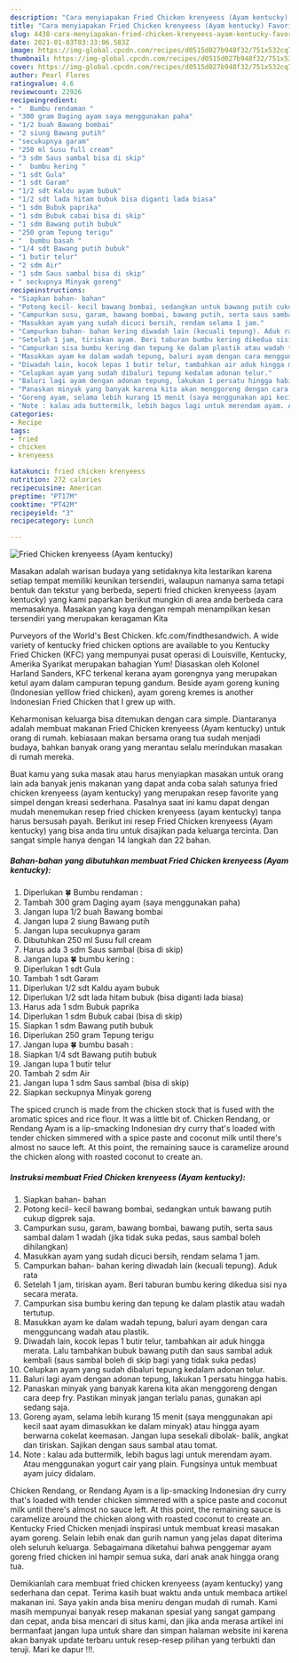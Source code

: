 ```yaml
---
description: "Cara menyiapakan Fried Chicken krenyeess (Ayam kentucky) Favorite"
title: "Cara menyiapakan Fried Chicken krenyeess (Ayam kentucky) Favorite"
slug: 4438-cara-menyiapakan-fried-chicken-krenyeess-ayam-kentucky-favorite
date: 2021-01-03T03:33:06.583Z
image: https://img-global.cpcdn.com/recipes/d0515d027b948f32/751x532cq70/fried-chicken-krenyeess-ayam-kentucky-foto-resep-utama.jpg
thumbnail: https://img-global.cpcdn.com/recipes/d0515d027b948f32/751x532cq70/fried-chicken-krenyeess-ayam-kentucky-foto-resep-utama.jpg
cover: https://img-global.cpcdn.com/recipes/d0515d027b948f32/751x532cq70/fried-chicken-krenyeess-ayam-kentucky-foto-resep-utama.jpg
author: Pearl Flores
ratingvalue: 4.6
reviewcount: 22926
recipeingredient:
- "  Bumbu rendaman "
- "300 gram Daging ayam saya menggunakan paha"
- "1/2 buah Bawang bombai"
- "2 siung Bawang putih"
- "secukupnya garam"
- "250 ml Susu full cream"
- "3 sdm Saus sambal bisa di skip"
- "  bumbu kering "
- "1 sdt Gula"
- "1 sdt Garam"
- "1/2 sdt Kaldu ayam bubuk"
- "1/2 sdt lada hitam bubuk bisa diganti lada biasa"
- "1 sdm Bubuk paprika"
- "1 sdm Bubuk cabai bisa di skip"
- "1 sdm Bawang putih bubuk"
- "250 gram Tepung terigu"
- "  bumbu basah "
- "1/4 sdt Bawang putih bubuk"
- "1 butir telur"
- "2 sdm Air"
- "1 sdm Saus sambal bisa di skip"
- " seckupnya Minyak goreng"
recipeinstructions:
- "Siapkan bahan- bahan"
- "Potong kecil- kecil bawang bombai, sedangkan untuk bawang putih cukup digprek saja."
- "Campurkan susu, garam, bawang bombai, bawang putih, serta saus sambal dalam 1 wadah (jika tidak suka pedas, saus sambal boleh dihilangkan)"
- "Masukkan ayam yang sudah dicuci bersih, rendam selama 1 jam."
- "Campurkan bahan- bahan kering diwadah lain (kecuali tepung). Aduk rata"
- "Setelah 1 jam, tiriskan ayam. Beri taburan bumbu kering dikedua sisi nya secara merata."
- "Campurkan sisa bumbu kering dan tepung ke dalam plastik atau wadah tertutup."
- "Masukkan ayam ke dalam wadah tepung, baluri ayam dengan cara mengguncang wadah atau plastik."
- "Diwadah lain, kocok lepas 1 butir telur, tambahkan air aduk hingga merata. Lalu tambahkan bubuk bawang putih dan saus sambal aduk kembali (saus sambal boleh di skip bagi yang tidak suka pedas)"
- "Celupkan ayam yang sudah dibaluri tepung kedalam adonan telur."
- "Baluri lagi ayam dengan adonan tepung, lakukan 1 persatu hingga habis."
- "Panaskan minyak yang banyak karena kita akan menggoreng dengan cara deep fry. Pastikan minyak jangan terlalu panas, gunakan api sedang saja."
- "Goreng ayam, selama lebih kurang 15 menit (saya menggunakan api kecil saat ayam dimasukkan ke dalam minyak) atau hingga ayam berwarna cokelat keemasan. Jangan lupa sesekali dibolak- balik, angkat dan tiriskan. Sajikan dengan saus sambal atau tomat."
- "Note : kalau ada buttermilk, lebih bagus lagi untuk merendam ayam. Atau menggunakan yogurt cair yang plain. Fungsinya untuk membuat ayam juicy didalam."
categories:
- Recipe
tags:
- fried
- chicken
- krenyeess

katakunci: fried chicken krenyeess 
nutrition: 272 calories
recipecuisine: American
preptime: "PT17M"
cooktime: "PT42M"
recipeyield: "3"
recipecategory: Lunch

---
```



![Fried Chicken krenyeess (Ayam kentucky)](https://img-global.cpcdn.com/recipes/d0515d027b948f32/751x532cq70/fried-chicken-krenyeess-ayam-kentucky-foto-resep-utama.jpg)

Masakan adalah warisan budaya yang setidaknya kita lestarikan karena setiap tempat memiliki keunikan tersendiri, walaupun namanya sama tetapi bentuk dan tekstur yang berbeda, seperti fried chicken krenyeess (ayam kentucky) yang kami paparkan berikut mungkin di area anda berbeda cara memasaknya. Masakan yang kaya dengan rempah menampilkan kesan tersendiri yang merupakan keragaman Kita

Purveyors of the World&#39;s Best Chicken. kfc.com/findthesandwich. A wide variety of kentucky fried chicken options are available to you Kentucky Fried Chicken (KFC) yang mempunyai pusat operasi di Louisville, Kentucky, Amerika Syarikat merupakan bahagian Yum! Diasaskan oleh Kolonel Harland Sanders, KFC terkenal kerana ayam gorengnya yang merupakan ketul ayam dalam campuran tepung gandum. Beside ayam goreng kuning (Indonesian yelllow fried chicken), ayam goreng kremes is another Indonesian Fried Chicken that I grew up with.

Keharmonisan keluarga bisa ditemukan dengan cara simple. Diantaranya adalah membuat makanan Fried Chicken krenyeess (Ayam kentucky) untuk orang di rumah. kebiasaan makan bersama orang tua sudah menjadi budaya, bahkan banyak orang yang merantau selalu merindukan masakan di rumah mereka.

Buat kamu yang suka masak atau harus menyiapkan masakan untuk orang lain ada banyak jenis makanan yang dapat anda coba salah satunya fried chicken krenyeess (ayam kentucky) yang merupakan resep favorite yang simpel dengan kreasi sederhana. Pasalnya saat ini kamu dapat dengan mudah menemukan resep fried chicken krenyeess (ayam kentucky) tanpa harus bersusah payah.
Berikut ini resep Fried Chicken krenyeess (Ayam kentucky) yang bisa anda tiru untuk disajikan pada keluarga tercinta. Dan sangat simple hanya dengan 14 langkah dan 22 bahan.


<!--inarticleads1-->

##### Bahan-bahan yang dibutuhkan membuat Fried Chicken krenyeess (Ayam kentucky):

1. Diperlukan  🍀 Bumbu rendaman :
1. Tambah 300 gram Daging ayam (saya menggunakan paha)
1. Jangan lupa 1/2 buah Bawang bombai
1. Jangan lupa 2 siung Bawang putih
1. Jangan lupa secukupnya garam
1. Dibutuhkan 250 ml Susu full cream
1. Harus ada 3 sdm Saus sambal (bisa di skip)
1. Jangan lupa  🍀 bumbu kering :
1. Diperlukan 1 sdt Gula
1. Tambah 1 sdt Garam
1. Diperlukan 1/2 sdt Kaldu ayam bubuk
1. Diperlukan 1/2 sdt lada hitam bubuk (bisa diganti lada biasa)
1. Harus ada 1 sdm Bubuk paprika
1. Diperlukan 1 sdm Bubuk cabai (bisa di skip)
1. Siapkan 1 sdm Bawang putih bubuk
1. Diperlukan 250 gram Tepung terigu
1. Jangan lupa  🍀 bumbu basah :
1. Siapkan 1/4 sdt Bawang putih bubuk
1. Jangan lupa 1 butir telur
1. Tambah 2 sdm Air
1. Jangan lupa 1 sdm Saus sambal (bisa di skip)
1. Siapkan  seckupnya Minyak goreng


The spiced crunch is made from the chicken stock that is fused with the aromatic spices and rice flour. It was a little bit of. Chicken Rendang, or Rendang Ayam is a lip-smacking Indonesian dry curry that&#39;s loaded with tender chicken simmered with a spice paste and coconut milk until there&#39;s almost no sauce left. At this point, the remaining sauce is caramelize around the chicken along with roasted coconut to create an. 

<!--inarticleads2-->

##### Instruksi membuat  Fried Chicken krenyeess (Ayam kentucky):

1. Siapkan bahan- bahan
1. Potong kecil- kecil bawang bombai, sedangkan untuk bawang putih cukup digprek saja.
1. Campurkan susu, garam, bawang bombai, bawang putih, serta saus sambal dalam 1 wadah (jika tidak suka pedas, saus sambal boleh dihilangkan)
1. Masukkan ayam yang sudah dicuci bersih, rendam selama 1 jam.
1. Campurkan bahan- bahan kering diwadah lain (kecuali tepung). Aduk rata
1. Setelah 1 jam, tiriskan ayam. Beri taburan bumbu kering dikedua sisi nya secara merata.
1. Campurkan sisa bumbu kering dan tepung ke dalam plastik atau wadah tertutup.
1. Masukkan ayam ke dalam wadah tepung, baluri ayam dengan cara mengguncang wadah atau plastik.
1. Diwadah lain, kocok lepas 1 butir telur, tambahkan air aduk hingga merata. Lalu tambahkan bubuk bawang putih dan saus sambal aduk kembali (saus sambal boleh di skip bagi yang tidak suka pedas)
1. Celupkan ayam yang sudah dibaluri tepung kedalam adonan telur.
1. Baluri lagi ayam dengan adonan tepung, lakukan 1 persatu hingga habis.
1. Panaskan minyak yang banyak karena kita akan menggoreng dengan cara deep fry. Pastikan minyak jangan terlalu panas, gunakan api sedang saja.
1. Goreng ayam, selama lebih kurang 15 menit (saya menggunakan api kecil saat ayam dimasukkan ke dalam minyak) atau hingga ayam berwarna cokelat keemasan. Jangan lupa sesekali dibolak- balik, angkat dan tiriskan. Sajikan dengan saus sambal atau tomat.
1. Note : kalau ada buttermilk, lebih bagus lagi untuk merendam ayam. Atau menggunakan yogurt cair yang plain. Fungsinya untuk membuat ayam juicy didalam.


Chicken Rendang, or Rendang Ayam is a lip-smacking Indonesian dry curry that&#39;s loaded with tender chicken simmered with a spice paste and coconut milk until there&#39;s almost no sauce left. At this point, the remaining sauce is caramelize around the chicken along with roasted coconut to create an. Kentucky Fried Chicken menjadi inspirasi untuk membuat kreasi masakan ayam goreng. Selain lebih enak dan gurih namun yang jelas dapat diterima oleh seluruh keluarga. Sebagaimana diketahui bahwa penggemar ayam goreng fried chicken ini hampir semua suka, dari anak anak hingga orang tua. 

Demikianlah cara membuat fried chicken krenyeess (ayam kentucky) yang sederhana dan cepat. Terima kasih buat waktu anda untuk membaca artikel makanan ini. Saya yakin anda bisa meniru dengan mudah di rumah. Kami masih mempunyai banyak resep makanan spesial yang sangat gampang dan cepat, anda bisa mencari di situs kami, dan jika anda merasa artikel ini bermanfaat jangan lupa untuk share dan simpan halaman website ini karena akan banyak update terbaru untuk resep-resep pilihan yang terbukti dan teruji. Mari ke dapur !!!. 
